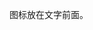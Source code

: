 <!--order: 1
title:
  zh-CN: 带有图标的
  en-US: With an Icon

## zh-CN-->

图标放在文字前面。
<!--
## en-US

The icon should be placed in front of the text.

````html
<ant-breadcrumb>
  <ant-breadcrumb-item href="">
    <ant-icon type="home"></ant-icon>
  </ant-breadcrumb-item>
  <ant-breadcrumb-item href="">
    <ant-icon type="user"></ant-icon>
    <span>Application List</span>
  </ant-breadcrumb-item>
  <ant-breadcrumb-item>
    Application
  </ant-breadcrumb-item>
</ant-breadcrumb>
````-->
